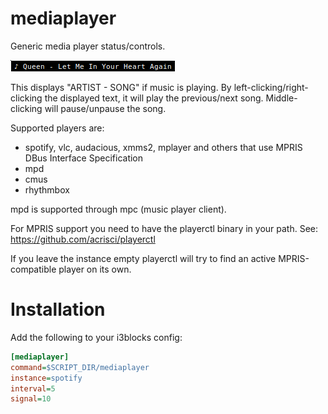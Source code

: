# mediaplayer

Generic media player status/controls.

![Example screenshot](mediaplayer.png)

This displays "ARTIST - SONG" if music is playing. By
left-clicking/right-clicking the displayed text, it will play the previous/next
song. Middle-clicking will pause/unpause the song.

Supported players are:
- spotify, vlc, audacious, xmms2, mplayer and others that
use MPRIS DBus Interface Specification
- mpd
- cmus
- rhythmbox

mpd is supported through mpc (music player client).

For MPRIS support you need to have the playerctl binary in your path.
See: https://github.com/acrisci/playerctl

If you leave the instance empty playerctl will try to find an
active MPRIS-compatible player on its own.

# Installation

Add the following to your i3blocks config:

``` ini
[mediaplayer]
command=$SCRIPT_DIR/mediaplayer
instance=spotify
interval=5
signal=10
```
